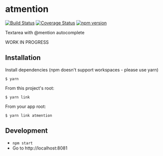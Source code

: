 # atmention

[![Build Status](https://travis-ci.org/jorritdenbroeder/atmention.svg?branch=master)](https://travis-ci.org/jorritdenbroeder/atmention)
[![Coverage Status](https://coveralls.io/repos/github/jorritdenbroeder/atmention/badge.svg?branch=master)](https://coveralls.io/github/jorritdenbroeder/atmention?branch=master)
[![npm version](https://badge.fury.io/js/atmention.svg)](https://badge.fury.io/js/atmention)

Textarea with @mention autocomplete


WORK IN PROGRESS


## Installation

Install dependencies (npm doesn't support workspaces - please use yarn)
```
$ yarn
```
From this project's root:
```
$ yarn link
```
From your app root:
```
$ yarn link atmention
```


## Development

* `npm start`
* Go to http://localhost:8081
